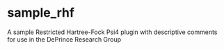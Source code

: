 # sample_rhf
A sample Restricted Hartree-Fock Psi4 plugin with descriptive comments for use in the DePrince Research Group
